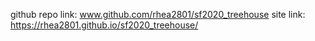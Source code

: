 github repo link: www.github.com/rhea2801/sf2020_treehouse
site link: https://rhea2801.github.io/sf2020_treehouse/
